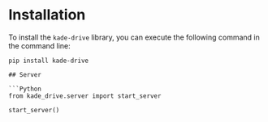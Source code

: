 # Installation

To install the `kade-drive` library, you can execute the following command in the command line:

```console
pip install kade-drive

## Server

```Python
from kade_drive.server import start_server

start_server()
```

